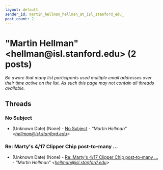 ```yaml
---
layout: default
sender_id: martin_hellman_hellman_at_isl_stanford_edu_
post_count: 2
---
```


# "Martin Hellman" <hellman<span>@</span>isl.stanford.edu> (2 posts)

_Be aware that many list participants used multiple email addresses over their time active on the list. As such this page may not contain all threads available._

## Threads

### No Subject
+ (Unknown Date) (None) - [No Subject](/archive/1993/unknown/fd5d667ab7ca19a671129ca1e146f93f693756d0be6b9eb4d3cc5b136ad1793f) - _"Martin Hellman" \<hellman@isl.stanford.edu\>_

### Re:  Marty's 4/17 Clipper Chip post-to-many ...
+ (Unknown Date) (None) - [Re:  Marty's 4/17 Clipper Chip post-to-many ...](/archive/1993/unknown/12286b10d8c618f90ffcba2be3821e1d75aae0d8c8db749a5fc8a922ce4d48a3) - _"Martin Hellman" \<hellman@isl.stanford.edu\>_

